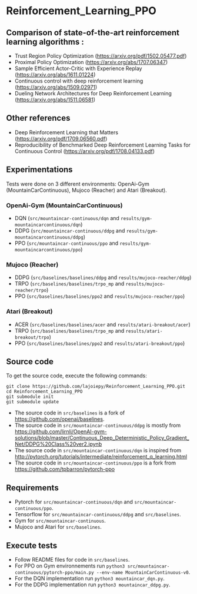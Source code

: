# Reinforcement_Learning_PPO

## Comparison of state-of-the-art reinforcement learning algorithms :
- Trust Region Policy Optimization (https://arxiv.org/pdf/1502.05477.pdf)
- Proximal Policy Optimization (https://arxiv.org/abs/1707.06347)
- Sample Efficient Actor-Critic with Experience Replay (https://arxiv.org/abs/1611.01224)
- Continuous control with deep reinforcement learning (https://arxiv.org/abs/1509.02971)
- Dueling Network Architectures for Deep Reinforcement Learning (https://arxiv.org/abs/1511.06581)

## Other references
- Deep Reinforcement Learning that Matters (https://arxiv.org/pdf/1709.06560.pdf)
- Reproducibility of Benchmarked Deep Reinforcement
Learning Tasks for Continuous Control (https://arxiv.org/pdf/1708.04133.pdf)

## Experimentations
Tests were done on 3 different environments: OpenAi-Gym (MountainCarContinuous), Mujoco (Reacher) and Atari (Breakout).
### OpenAi-Gym (MountainCarContinuous)
- DQN (`src/mountaincar-continuous/dqn` and `results/gym-mountaincarcontinuous/dqn`)
- DDPG (`src/mountaincar-continuous/ddpg` and `results/gym-mountaincarcontinuous/ddpg`)
- PPO (`src/mountaincar-continuous/ppo` and `results/gym-mountaincarcontinuous/ppo`)
### Mujoco (Reacher)
- DDPG (`src/baselines/baselines/ddpg` and `results/mujoco-reacher/ddpg`)
- TRPO (`src/baselines/baselines/trpo_mp` and `results/mujoco-reacher/trpo`)
- PPO (`src/baselines/baselines/ppo2` and `results/mujoco-reacher/ppo`)
### Atari (Breakout)
- ACER (`src/baselines/baselines/acer` and `results/atari-breakout/acer`)
- TRPO (`src/baselines/baselines/trpo_mp` and `results/atari-breakout/trpo`)
- PPO (`src/baselines/baselines/ppo2` and `results/atari-breakout/ppo`)

## Source code
To get the source code, execute the following commands:
```
git clone https://github.com/lajoiepy/Reinforcement_Learning_PPO.git
cd Reinforcement_Learning_PPO
git submodule init
git submodule update
```
- The source code in `src/baselines` is a fork of https://github.com/openai/baselines.
- The source code in `src/mountaincar-continuous/ddpg` is mostly from https://github.com/lirnli/OpenAI-gym-solutions/blob/master/Continuous_Deep_Deterministic_Policy_Gradient_Net/DDPG%20Class%20ver2.ipynb
- The source code in `src/mountaincar-continuous/dqn` is inspired from http://pytorch.org/tutorials/intermediate/reinforcement_q_learning.html 
- The source code in `src/mountaincar-continuous/ppo` is a fork from https://github.com/tpbarron/pytorch-ppo

## Requirements
- Pytorch for `src/mountaincar-continuous/dqn` and `src/mountaincar-continuous/ppo`.
- Tensorflow for `src/mountaincar-continuous/ddpg` and `src/baselines`.
- Gym for `src/mountaincar-continuous`.
- Mujoco and Atari for `src/baselines`.

## Execute tests
- Follow README files for code in `src/baselines`.
- For PPO on Gym environnements run `python3 src/mountaincar-continuous/pytorch-ppo/main.py --env-name MountainCarContinuous-v0`.
- For the DQN implementation run `python3 mountaincar_dqn.py`.
- For the DDPG implementation run `python3 mountaincar_ddpg.py`.
